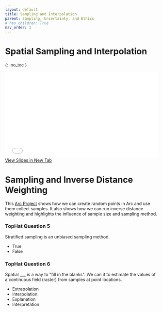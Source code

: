 ```yaml
---
layout: default
title: Sampling and Interpolation
parent: Sampling, Uncertainty, and Ethics
# has_children: True
nav_order: 1
---
```


<script type="text/javascript" async
  src="https://cdn.mathjax.org/mathjax/latest/MathJax.js?config=TeX-MML-AM_CHTML">
</script>



# Spatial Sampling and Interpolation
{: .no_toc }



<div style="overflow: hidden;
  padding-top: 56.25%;
  position: relative">
  <iframe src="content/Sampling.html" title="Processes" scrolling="no" frameborder="0"
    style="border: 0;
   height: 100%;
   left: 0;
   position: absolute;
   top: 0;
   width: 100%;">
   <p>Your browser does not support iframes.</p>
 </iframe>
</div>
<a href="content/Sampling.html" target="_blank">View Slides in New Tab</a>



# Sampling and Inverse Distance Weighting

This [Arc Project](https://github.com/GEOS270/Module6/blob/main/data/Sampling_Interpolation.zip) shows how we can create random points in Arc and use them collect samples.  It also shows how we can run inverse distance weighting and highlights the influence of sample size and sampling method.

### TopHat Question 5

Stratified sampling is an unbiased sampling method. 

* True
* False

### TopHat Question 6

Spatial ___ is a way to "fill in the blanks".  We can it to estimate the values of a continuous field (raster) from samples at point locations.

* Extrapolation
* Interpolation
* Explanation
* Interpretation



<!-- See [**this link**](https://github.com/June-Skeeter/Module6_GEOS270/blob/main/docs/content/Nov_17.pdf) for a .pdf copy of the lecture (*note the formatting is not perfect*)

See [**this link**](https://github.com/June-Skeeter/Module6_GEOS270/blob/main/docs/content/Error_Examples.zip) if you would like a copy of the ArcPro Error_Examples project file to play around with on your own. -->

<!-- 
<details open markdown="block">
  <summary>
    Table of contents
  </summary>
  {: .text-delta }
1. TOC
{:toc}
</details> -->

<!-- 
# Data Quality in GIS
 -->


<!-- For our purposes, we will use the work **uncertainty** to describe all problems that arise from our imperfect understanding of the world, our inability to measure it exactly, and our imperfect nature when translating the real world to the GIS.  You can think of it using the equation:

$$
\begin{align*}
Uncertainty = Error (precision + accuracy) + ambiguity + vagueness + logical flaws
\end{align*}
$$

Data quality is mostly a measure of how good a particular dataset is to your needs.  It is up to GIS users to assess data to determine if it is appropriate to their needs and use case.  There is no standardized measure of data quality for GIS products.  
* May pass through many hands before flaws are discovered
* You have to trust that the data was collected correctly and that it was processed in a correct and appropriate manner
* There is a risk of the user misinterpreting otherwise valid products due to lack of experience, knowledge, or skill.

<img src="content/images/cake.jpg" alt="missing" class="inline" width="500">

Unlike say ... baking, GIS products don’t have obvious evidence of their own inadequacy.

# Uncertainty

## Errors: Accuracy and Precision

These terms are closely related, but the distinction is **very** important.  

<img src="content/images/16-accuracy-vs-precision.png" alt="missing" class="inline" width="500">

**Accuracy**: The degree to which a set of measurements correctly matches the real world values.  How close are we to the real value?
* If there is a consistent (systematic) offset from that real world value, our measurements are inaccurate. Inaccurate measurements have a **bias**.

**Precision**: The degree of agreement between multiple measurements of the same real world phenomena. How repeatable is a measurement? 
* If you take five measurements of the same feature, how likely are they to be similar?  Lack of precision can be attributed to random (**unbiased**) errors.

## Vagueness and Ambiguity

These two terms are very closely related.  The main distinction, its vagueness is about lack of information, ambiguity is about multiple options.

**Vagueness**: When something is not clearly stated or expressed.  Vagueness arises when boundaries or definitions are poorly defined.  eg. The word “bank” can refer to a financial institution or a riverside.
* Boundaries may not be clearly defined.  eg. Where does a forest end?
* Data may be an estimate.  eg. Stats Canada census long form - only samples 20% of the population.  Questions pertaining to: racial identity, income, hosing cost, etc. are all drawn from estimates.  It is highly unlikely the number presented by Stats Canada are **exactly** representative of the real value.
* The position of objects are unclear or changeable.  eg. Fraser river boundary file - Is it the low water line? mean water level? high water line?

Can you see the grizzly in this picture?
<img src="content/images/vague.jpg" alt="missing" class="inline" width="500">

**Ambiguity**: Uncertain in meaning.  Ambiguity arises when something can be interpreted in more than one way.  eg. stating that an action “may be appropriate” reduces the clarity about whether or not the action should be performed.
* Labels can often apply to multiple features: does “London” refer to London, UK or London, Ontario, Canada?
* Multiple points of interest may be located near a label: which one does it refer to?

Lots of incidents clustered together
<img src="content/images/bc_roads.png" alt="missing" class="inline" width="500">

## Misunderstandings & Logical Flaws

There are a near infinite number of ways we can misunderstand or misinterpret a system.  The misunderstanding of a problem must be evaluated on a case by case bases.  I'll discuss a few key ones below in a bit.


---

# Quantifying Errors

Even if there is no standard measure of uncertainty in GIS, it can be helpful to use some statistical methods to quantify error.  These measures won't tell us for sure that we are correct, but they can give us some insight.

<img src="content/images/16-accuracy-vs-precision2.png" alt="missing" class="inline" width="500">

## Quantifying Accuracy

We can gauge the accuracy of an observation/estimate by comparing them to know true values.  This is not always feasible, but when we have enough information, we can do it.  If $$x$$ is an observed/estimated value, $$t$$ is a the true value, and we have *N* total:

**Mean Absolute Error (MAE)**: The absolute value of the error for each estimate, averaged over all values.  Gives us an idea of how close the set of observations/estimates tend to be to the truth.

$$
\begin{align*}
  & MAE = \frac{\sum_{i=1}^N \lvert{x_i-t_i}\rvert}{N}
\end{align*}
$$

**Mean Squared Error**: The squared value of the error for each estimate, averaged over all values.  Similar to MAE, but more harshly penalized **large** deviations.  But, squaring means the value is **not** in the same units as the original value.

$$
\begin{align*}
  & MSE = \frac{\sum_{i=1}^N \left({x_i-t_i}\right)^2}{N}
\end{align*}
$$

**Root Mean Squared Error (RMSE)**: Same as MSE, but taking the square root, puts RMSE back in the units of the estimate.

$$
\begin{align*}
  & RMSE = \sqrt{\frac{\sum_{i=1}^N \left({x_i-t_i}\right)^2}{N}}
\end{align*}
$$


<img src="content/images/zscore.png" alt="missing" class="inline" width="500">

## Quantifying Precision

We can quantify the precision of an estimate by looking at the spread of a dataset.  If $$x$$ is an observation/estimate, and $$\overline{X}$$ is the s

**Standard Deviation ($$\sigma$$)**: It is similar to RMSE, but instead of characterizing error, it the dispersion of a dataset.

$$
\begin{align*}
\sigma=\sqrt{\frac{\sum_{i=1}^N \left({x_i-\overline{X}}\right)^2}{N}}
\end{align*}
$$

**Confidence Intervals (CI)**: The standard deviation can be used to gauge our confidence in the average value of an estimate.  If all the $$x$$ values are close together, we have higher confidence in $$\overline{X}$$.  If they are more dispersed, we have lower confidence in $$\overline{X}$$.  It is the ratio of $$\sigma$$ to the $$\sqrt{N}$$, multiplied by a [z score](content/images/zscore.png)


$$
\begin{align*}
CI = \frac{\sigma}{\sqrt{N}} z
\end{align*}
$$

## Qualifying Ambiguity and Vagueness

Ambiguity and Vagueness are more difficult to quantify numerically.  The key to addressing these issues is to present things clearly and thoroughly.  It is important to be as thorough, explicit, and transparent as possible when conducting and describing your work.

---

# Sources of Error & Uncertainty

## Data Measurement and Entry

In many cases, sources of error are out of our control.  The tools we rely on to collect information are only so precise, there is a limit to how close we can measure things.  **Sometimes** they are thing we can control, such as typos furring tabular data entry or digitizing errors when manually creating shapes.  There are three types of error than can occur when features are digitized (especially when done by hand):

* **Gaps**: Places where there should be a feature, but there is not
* **Overlaps**: Where one polygon sits over another polygon
* **Slivers**: Where a new feature is created between two features when it should not be

<img src="content/images/digitizing.jpg" alt="missing" class="inline" width="500">

## Data Resolution

Data resolution impacts both accuracy & precision.
* Lower resolution data is by definition less precise, but not necessarily less accurate.
* High resolution data can be very precise, but still be biased.
* What do you do if your data are collected at different resolutions?
* Resolution applies to **Time** as well as **Space**
  * Maybe your data is out dated?
  * Maybe your analysis spans a long time period - what census years should you use?  How do you work with data that spans multiple years?
    - I'll give an example of that next week.

## Data Processing, Conversion, and Projection

Even with ‘perfect’ data, a series of complex GIS operations on good-quality, highly precise, and error-free data can still add uncertainty.
* Each task performed in a GIS increases that level of uncertainty!
* Tasks may perform generalizations, may re-project data into different coordinate systems, may perform mathematical transformations that introduce errors (raster to vector conversion and vice versa).
* Tasks can be performed incorrectly or with the different settings than intended

## Logical Fallacies: Flaws in our Thinking

A logical fallacy is a flaw in our reasoning that undermine the logic of our argument.  They can be made both by accident and on purpose.  They can often be identified because there is a lack of evidence to support the claims/decisions made, or evidence being presented in a misleading or untrue.

* “Hasty generalizations” are an example of logical fallacies: ‘I saw a violent protester on TV … Protesters are inciting violence.’

### Labels and Boundaries

Since geographic phenomena often don’t have clear, natural units, we are often forced to assign zones and labels in our work (eg. census tracts).
* This is a convenient way of simplifying complex processes.
* However, these boundaries/labels are often **vague** and/or **ambiguous**.
* They may be difficult to defend because they are arbitrary.
* Where to draw a boundary, and what to call a zone are likely to vary significantly between different people/groups.

### Data Aggregation

Much of the data we use to learn about society is collected in aggregate.  We take average values for many individuals within a group or area (eg. **Census Data**)
* This lets us explore the average case for each group/area
* It allows us to explore the make up or attributes of different groups or regions
* This can be useful for comparing different areas, to determine where resources should be and where they can be taken away

The ***ecological fallacy*** is an issue related to how we interpret statistical data when taking data collected from a group and applying that to individuals within that group.  Census data is averaged for an area, the information about individual values is lost.  You cannot learn about individuals within the group or area based on the aggregate data for that group/area.  Basically - don't make assumptions about individuals.

* The median income for my census tract is $2491/month
  * I don’t make that much …

The **Modifiable Aerial Unit Problem** (MAUP) relates to how we choose to draw boundaries.  Modifiable, arbitrary boundaries that have little justification can have a significant impact on values given to aggregated (combined) areas.  Related to the Ecological Fallacy.  When areas are grouped together, the way you choose to group them can change the values of the groups

<img src="content/images/MAUP1.png" alt="missing" class="inline" width="500">

The big issues is that data collected at a finer level of detail is being combined into larger areas of lower detail.  Not only are we losing information, but what information remains can be easily manipulated.  We can use this property to imply things about the data that are not necessarily true

<img src="content/images/gerrymander.png" alt="missing" class="inline" width="500">


The **Atomistic** fallacy occurs when we assume we can combine already aggregated data and aggregate it again at an even higher level For example:
* If you take the average income by census dissemination areas and average those again for the city Vancouver
  * You won't get the correct average, because you're comparing across units of different sizes/populations.
* The US Electoral College: Totaling votes **per** state, then totaling "delegates" **by** state.

<img src="content/images/atomistic.png" alt="missing" class="inline" width="500">
 -->


